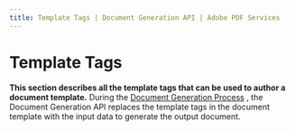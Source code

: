 ```yaml
---
title: Template Tags | Document Generation API | Adobe PDF Services
---
```

# Template Tags

**This section describes all the template tags that can be used to author
a document template.** During the [Document Generation
Process](../document-generation-api/index.md#document-generation-process) , the Document
Generation API replaces the template tags in the document template with
the input data to generate the output document.
